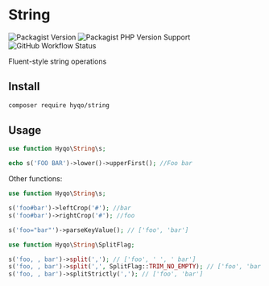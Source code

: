 # String

![Packagist Version](https://img.shields.io/packagist/v/hyqo/string?style=flat-square)
![Packagist PHP Version Support](https://img.shields.io/packagist/php-v/hyqo/string?style=flat-square)
![GitHub Workflow Status](https://img.shields.io/github/actions/workflow/status/hyqo/string/tests.yml?label=tests&style=flat-square)

Fluent-style string operations

## Install

```sh
composer require hyqo/string
```

## Usage

```php
use function Hyqo\String\s;

echo s('FOO BAR')->lower()->upperFirst(); //Foo bar
```

Other functions:
```php
use function Hyqo\String\s;

s('foo#bar')->leftCrop('#'); //bar
s('foo#bar')->rightCrop('#'); //foo

s('foo="bar"')->parseKeyValue(); // ['foo', 'bar']

use function Hyqo\String\SplitFlag;

s('foo, , bar')->split(','); // ['foo', ' ', ' bar']
s('foo, , bar')->split(',', SplitFlag::TRIM_NO_EMPTY); // ['foo', 'bar']
s('foo, , bar')->splitStrictly(','); // ['foo', 'bar']
```
